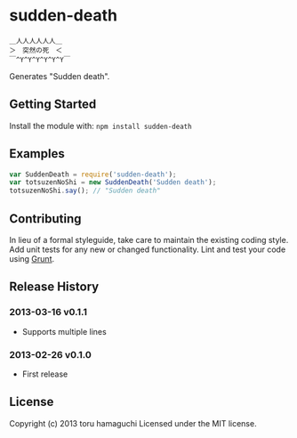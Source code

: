 # sudden-death

```
＿人人人人人人＿
＞　突然の死　＜
￣^Y^Y^Y^Y^Y^Y￣
```

Generates "Sudden death".

## Getting Started
Install the module with: `npm install sudden-death`

## Examples

```javascript
var SuddenDeath = require('sudden-death');
var totsuzenNoShi = new SuddenDeath('Sudden death');
totsuzenNoShi.say(); // "Sudden death"
```

## Contributing
In lieu of a formal styleguide, take care to maintain the existing coding style. Add unit tests for any new or changed functionality. Lint and test your code using [Grunt](http://gruntjs.com/).

## Release History

### 2013-03-16 v0.1.1

* Supports multiple lines

### 2013-02-26 v0.1.0

* First release

## License
Copyright (c) 2013 toru hamaguchi
Licensed under the MIT license.
